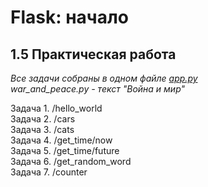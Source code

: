 # Flask: начало
## 1.5 Практическая работа
_Все задачи собраны в одном файле [app.py](https://github.com/wafflelios/Python-Advanced/blob/main/mod1/app.py)_<br>
_war_and_peace.py - текст "Война и мир"_<br>

Задача 1. /hello_world<br>
Задача 2. /cars<br>
Задача 3. /cats<br>
Задача 4. /get_time/now<br>
Задача 5. /get_time/future<br>
Задача 6. /get_random_word<br>
Задача 7. /counter<br>
